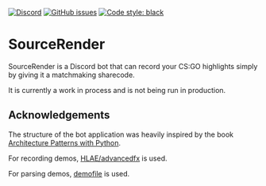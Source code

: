 [![Discord](https://img.shields.io/discord/810349670605652019)](https://discord.gg/2hcWvcZy3p)
[![GitHub issues](https://img.shields.io/github/issues/Run1e/SourceRender)](https://github.com/Run1e/SourceRender/issues)
[![Code style: black](https://img.shields.io/badge/code%20style-black-000000.svg)](https://github.com/psf/black)

# SourceRender

SourceRender is a Discord bot that can record your CS:GO highlights simply by giving it a matchmaking sharecode.

It is currently a work in process and is not being run in production.

## Acknowledgements

The structure of the bot application was heavily inspired by the book [Architecture Patterns with Python](https://www.cosmicpython.com/).

For recording demos, [HLAE/advancedfx](https://github.com/advancedfx/advancedfx) is used.

For parsing demos, [demofile](https://github.com/saul/demofile) is used.
